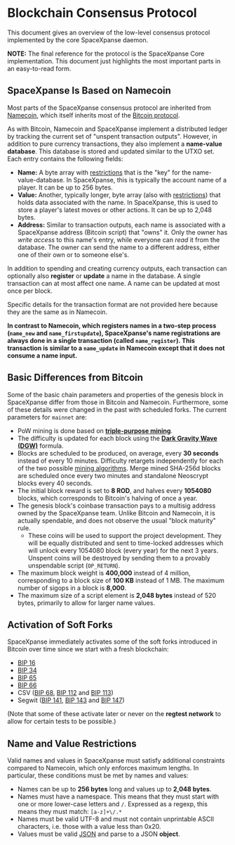 # Blockchain Consensus Protocol

This document gives an overview of the low-level consensus protocol
implemented by the core SpaceXpanse daemon.

**NOTE:**  The final reference for the protocol is the SpaceXpanse Core implementation.
This document just highlights the most important parts in an easy-to-read form.

## SpaceXpanse Is Based on Namecoin <a name="names"></a>

Most parts of the SpaceXpanse consensus protocol are inherited from
[Namecoin](https://www.namecoin.org/), which itself inherits most of the
[Bitcoin protocol](https://bitcoin.org/).

As with Bitcoin, Namecoin and SpaceXpanse implement a distributed ledger by
tracking the current set of "unspent transaction outputs".  However, in addition
to pure currency transactions, they also implement a **name-value database**.
This database is stored and updated similar to the UTXO set.  Each entry
contains the following fields:

* **Name:**
  A byte array with [restrictions](#name-value-restrictions) that is the
  "key" for the name-value-database.  In SpaceXpanse, this is typically the
  account name of a player.  It can be up to 256 bytes.
* **Value:**
  Another, typically longer, byte array (also with
  [restrictions](#name-value-restrictions)) that holds data associated
  with the name.  In SpaceXpanse, this is used to store a player's latest moves
  or other actions.  It can be up to 2,048 bytes.
* **Address:**
  Similar to transaction outputs, each name is associated with a SpaceXpanse address
  (Bitcoin script) that "owns" it.  Only the owner has *write access* to this
  name's entry, while everyone can *read* it from the database.  The owner
  can send the name to a different address, either one of their own
  or to someone else's.

In addition to spending and creating currency outputs, each transaction can
optionally also **register** or **update** a name in the database.  A single
transaction can at most affect one name.  A name can be updated
at most once per block.

Specific details for the transaction format are not provided here because they
are the same as in Namecoin.

**In contrast to Namecoin, which registers names in a two-step process
(`name_new` and `name_firstupdate`), SpaceXpanse's name registrations are always
done in a single transaction (called `name_register`).  This transaction is
similar to a `name_update` in Namecoin except that it does not consume a name
input.**

## Basic Differences from Bitcoin

Some of the basic chain parameters and properties of the genesis block
in SpaceXpanse differ from those in Bitcoin and Namecoin.  Furthermore, some
of these details were changed in the past with scheduled forks.
The current parameters for `mainnet` are:

* PoW mining is done based on [**triple-purpose mining**](mining.md).
* The difficulty is updated for each block using the [**Dark Gravity Wave
  (DGW)**](https://github.com/spacexpanse/rod-core-wallet/blob/a4ebc9b0daf72c79d3997901aadef0ca6bd01085/src/test/dualalgo_tests.cpp#L29)
  formula.
* Blocks are scheduled to be produced, on average, every **30 seconds**
  instead of every 10 minutes.  Difficulty retargets independently for
  each of the two possible [mining algorithms](mining.md).  Merge mined
  SHA-256d blocks are scheduled once every two minutes and standalone
  Neoscrypt blocks every 40 seconds.
* The initial block reward is set to **8 ROD**,
  and halves every **1054080** blocks, which corresponds to Bitcoin's
  halving of once a year.
* The genesis block's coinbase transaction pays to a multisig address owned
  by the SpaceXpanse team.  Unlike Bitcoin and Namecoin, it is actually spendable,
  and does not observe the usual "block maturity" rule.
  * These coins will be used to support the project development. They will be equally distributed and sent to time-locked addresses which will unlock every 1054080 block (every year) for the next 3 years. Unspent coins will be destroyed by sending
    them to a provably unspendable script (`OP_RETURN`).
* The maximum block weight is **400,000** instead of 4 million,
  corresponding to a block size of **100 KB** instead of 1 MB.  The maximum
  number of sigops in a block is **8,000**.
* The maximum size of a script element is **2,048 bytes** instead of 520 bytes,
  primarily to allow for larger name values.

## Activation of Soft Forks

SpaceXpanse immediately activates some of the soft forks introduced in Bitcoin
over time since we start with a fresh blockchain:

* [BIP 16](https://github.com/bitcoin/bips/blob/master/bip-0016.mediawiki)
* [BIP 34](https://github.com/bitcoin/bips/blob/master/bip-0034.mediawiki)
* [BIP 65](https://github.com/bitcoin/bips/blob/master/bip-0065.mediawiki)
* [BIP 66](https://github.com/bitcoin/bips/blob/master/bip-0066.mediawiki)
* CSV ([BIP 68](https://github.com/bitcoin/bips/blob/master/bip-0068.mediawiki),
  [BIP 112](https://github.com/bitcoin/bips/blob/master/bip-0112.mediawiki) and
  [BIP 113](https://github.com/bitcoin/bips/blob/master/bip-0113.mediawiki))
* Segwit ([BIP
  141](https://github.com/bitcoin/bips/blob/master/bip-0141.mediawiki),
  [BIP 143](https://github.com/bitcoin/bips/blob/master/bip-0143.mediawiki) and
  [BIP 147](https://github.com/bitcoin/bips/blob/master/bip-0147.mediawiki))

(Note that some of these activate later or never on the **regtest network**
to allow for certain tests to be possible.)

## Name and Value Restrictions <a name="name-value-restrictions"></a>

Valid names and values in SpaceXpanse must satisfy additional constraints
compared to Namecoin, which only enforces maximum lengths.  In particular,
these conditions must be met by names and values:

* Names can be up to **256 bytes** long and values up to **2,048 bytes**.
* Names must have a namespace.  This means that they must start with
  one or more lower-case letters and `/`.  Expressed as a regexp, this
  means they must match: `[a-z]+\/.*`
* Names must be valid UTF-8 and must not contain unprintable ASCII characters,
  i.e. those with a value less than 0x20.
* Values must be valid [JSON](https://json.org/) and parse to a JSON **object**.
